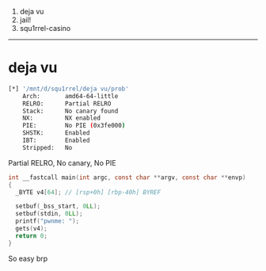 
1. deja vu
2. jail!
3. squ1rrel-casino

--- 
# deja vu

```bash
[*] '/mnt/d/squ1rrel/deja vu/prob'
    Arch:       amd64-64-little
    RELRO:      Partial RELRO
    Stack:      No canary found
    NX:         NX enabled
    PIE:        No PIE (0x3fe000)
    SHSTK:      Enabled
    IBT:        Enabled
    Stripped:   No
```

Partial RELRO, No canary, No PIE

```C
int __fastcall main(int argc, const char **argv, const char **envp)
{
  _BYTE v4[64]; // [rsp+0h] [rbp-40h] BYREF

  setbuf(_bss_start, 0LL);
  setbuf(stdin, 0LL);
  printf("pwnme: ");
  gets(v4);
  return 0;
}
```

So easy brp